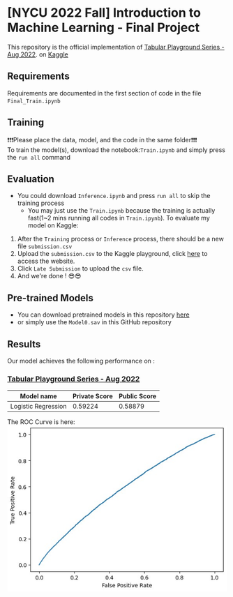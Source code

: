 # [NYCU 2022 Fall] Introduction to Machine Learning - Final Project

This repository is the official implementation of [Tabular Playground Series - Aug 2022](https://www.kaggle.com/competitions/tabular-playground-series-aug-2022/overview). on [Kaggle](https://www.kaggle.com/)

## Requirements
Requirements are documented in the first section of code in the file `Final_Train.ipynb`

## Training
❗❗❗Please place the data, model, and the code in the same folder❗❗❗<br>
To train the model(s), download the notebook:`Train.ipynb` and simply press the `run all` command

## Evaluation
* You could download `Inference.ipynb` and press `run all` to skip the training process
  * You may just use the `Train.ipynb` because the training is actually fast(1~2 mins running all codes in `Train.ipynb`).
To evaluate my model on Kaggle:
1. After the `Training` process or `Inference` process, there should be a new file `submission.csv`
2. Upload the `submission.csv` to the Kaggle playground, click [here](https://www.kaggle.com/competitions/tabular-playground-series-aug-2022/overview) to access the website.
3. Click `Late Submission` to upload the `csv` file.
4. And we're done ! 😎😎

## Pre-trained Models

* You can download pretrained models in this repository [here](https://drive.google.com/drive/folders/1cnXAgGk6cMVc0HvN3ZOmyraj9tD7TSfW?usp=sharing)
* or simply use the `Model0.sav` in this GitHub repository

## Results

Our model achieves the following performance on :
### [Tabular Playground Series - Aug 2022](https://www.kaggle.com/competitions/tabular-playground-series-aug-2022/submissions)


| Model name         | Private Score  | Public Score |
| ------------------ |---------------- | -------------- |
| Logistic Regression   |     0.59224        |      0.58879       |

The ROC Curve is here:<br>
![](ROC_curve.jpg)


